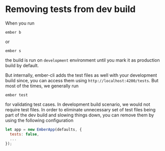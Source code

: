 # Removing tests from dev build

When you run
```
ember b
```

or 

```
ember s
```
the build is run on `development` environment until you mark it as production build by default.

But internally, ember-cli adds the test files as well with your development build since, you can access them using `http://localhost:4200/tests`. But most of the times, we generally run
```
ember test
```
for validating test cases. In development build scenario, we would not require test files. In order to eliminate unnecessary set of test files being part of the dev build and slowing things down, you can remove them by using the following configuration

```javascript
let app = new EmberApp(defaults, {
  tests: false,
  ...
});
```
